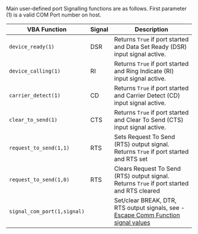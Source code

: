 Main user-defined port Signalling functions are as follows. First parameter (1) is a valid COM Port number on host.

| VBA Function                     | Signal  | Description                                                                                                   |
| ---------------------------------|---- | --------------------------------------------------------------------------------------------------------------|
| `device_ready(1)`                | DSR | Returns `True` if port started and Data Set Ready (DSR) input signal active.                                  |
| `device_calling(1)`              | RI  | Returns `True` if port started and Ring Indicate (RI) input signal active.                                    |
| `carrier_detect(1)`              | CD  | Returns `True` if port started and Carrier Detect (CD) input signal active.                                   |
| `clear_to_send(1)`               | CTS | Returns `True` if port started and Clear To Send (CTS) input signal active.                                   |
| `request_to_send(1,1)`           | RTS | Sets Request To Send (RTS) output signal. Returns `True` if port started and RTS set                          |
| `request_to_send(1,0)`           | RTS | Clears Request To Send (RTS) output signal. Returns `True` if port started and RTS cleared                    |
| `signal_com_port(1,signal)`      |     | Set/clear BREAK, DTR, RTS output signals, see - [Escape Comm Function signal values](https://docs.microsoft.com/en-us/windows/win32/api/winbase/nf-winbase-escapecommfunction)
